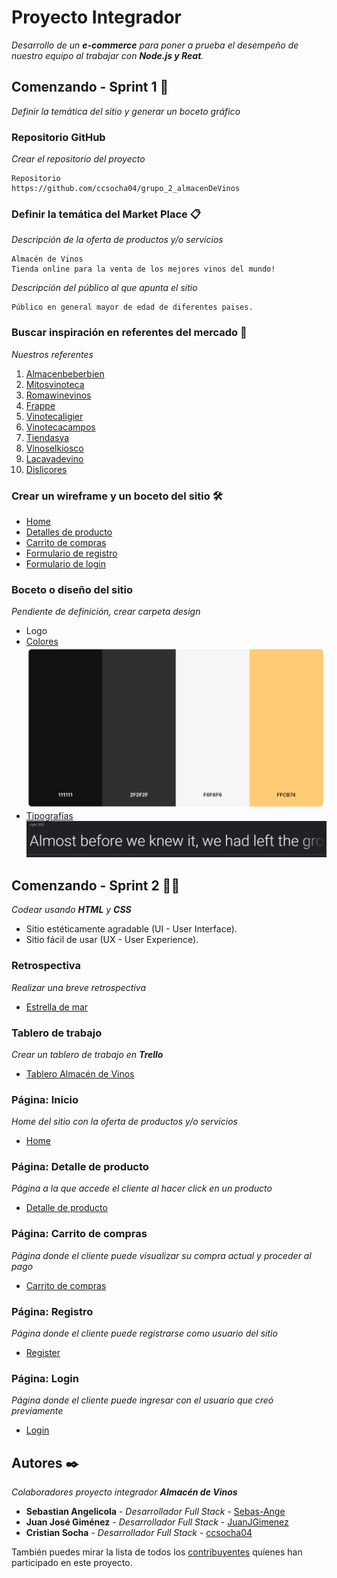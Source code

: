# Proyecto Integrador

_Desarrollo de un **e-commerce** para poner a prueba el desempeño de nuestro equipo al trabajar con **Node.js y Reat**._

## Comenzando - Sprint 1 🚀

_Definir la temática del sitio y generar un boceto gráfico_


### Repositorio GitHub

_Crear el repositorio del proyecto_

```
Repositorio
https://github.com/ccsocha04/grupo_2_almacenDeVinos
```


### Definir la temática del Market Place 📋

_Descripción de la oferta de productos y/o servicios_

```
Almacén de Vinos
Tienda online para la venta de los mejores vinos del mundo!
```

_Descripción del público al que apunta el sitio_

```
Público en general mayor de edad de diferentes paises.
```


### Buscar inspiración en referentes del mercado 📌

_Nuestros referentes_

1. [Almacenbeberbien](https://almacenbeberbien.com/#)
2. [Mitosvinoteca](https://www.mitosvinoteca.com.ar/)
3. [Romawinevinos](https://www.romawinevinos.com.ar/)
4. [Frappe](https://frappe.com.ar/)
5. [Vinotecaligier](https://vinotecaligier.com/)
6. [Vinotecacampos](https://www.vinotecacampos.com.ar/)
7. [Tiendasya](https://www.tiendasya.com.co/licores/)
8. [Vinoselkiosco](https://www.vinoselkiosco.com/)
9. [Lacavadevino](https://www.lacavadevino.com/)
10. [Dislicores](https://www.dislicores.com/)


### Crear un wireframe y un boceto del sitio 🛠️

* [Home](https://github.com/ccsocha04/grupo_2_almacenDeVinos/blob/main/wireframes/home.pdf)
* [Detalles de producto](https://github.com/ccsocha04/grupo_2_almacenDeVinos/blob/main/wireframes/Detalle%20del%20producto.pdf)
* [Carrito de compras](https://github.com/ccsocha04/grupo_2_almacenDeVinos/blob/main/wireframes/carrito.pdf)
* [Formulario de registro](https://github.com/ccsocha04/grupo_2_almacenDeVinos/blob/main/wireframes/registro.pdf)
* [Formulario de login](https://github.com/ccsocha04/grupo_2_almacenDeVinos/blob/main/wireframes/log%20in.pdf)


### Boceto o diseño del sitio

_Pendiente de definición, crear carpeta design_

* Logo
* [Colores](https://coolors.co/palette/111111-2f2f2f-f6f6f6-ffcb74)
![Paleta de Colores](https://github.com/ccsocha04/grupo_2_almacenDeVinos/blob/main/public/img/colores/colores.png)
* [Tipografías](https://fonts.google.com/share?selection.family=Roboto:wght@300)
![Tipografía](https://github.com/ccsocha04/grupo_2_almacenDeVinos/blob/main/public/img/tipografía//tipografía.png)


## Comenzando - Sprint 2 🚀🚀

_Codear usando **HTML** y **CSS**_

* Sitio estéticamente agradable (UI - User Interface).
* Sitio fácil de usar (UX - User Experience).


### Retrospectiva

_Realizar una breve retrospectiva_

* [Estrella de mar](https://github.com/ccsocha04/grupo_2_almacenDeVinos/blob/main/retro.md)

### Tablero de trabajo

_Crear un tablero de trabajo en **Trello**_

* [Tablero Almacén de Vinos](https://trello.com/b/u69BLLET/primera-entrega)


### Página: Inicio

_Home del sitio con la oferta de productos y/o servicios_

* [Home](https://github.com/ccsocha04/grupo_2_almacenDeVinos/blob/main/views/home.html)

### Página: Detalle de producto

_Página a la que accede el cliente al hacer click en un producto_

* [Detalle de producto](https://github.com/ccsocha04/grupo_2_almacenDeVinos/blob/main/views/product-detail.html)

### Página: Carrito de compras

_Página donde el cliente puede visualizar su compra actual y proceder al pago_

* [Carrito de compras](https://github.com/ccsocha04/grupo_2_almacenDeVinos/blob/main/views/cart.html)

### Página: Registro

_Página donde el cliente puede registrarse como usuario del sitio_

* [Register](https://github.com/ccsocha04/grupo_2_almacenDeVinos/blob/main/views/login.html)
### Página: Login

_Página donde el cliente puede ingresar con el usuario que creó previamente_

* [Login](https://github.com/ccsocha04/grupo_2_almacenDeVinos/blob/main/views/login.html)

## Autores ✒️

_Colaboradores proyecto integrador **Almacén de Vinos**_

* **Sebastian Angelicola** - *Desarrollador Full Stack* - [Sebas-Ange](https://github.com/Sebas-Ange)
* **Juan José Giménez** - *Desarrollador Full Stack* - [JuanJGimenez](https://github.com/JuanJGimenez)
* **Cristian Socha** - *Desarrollador Full Stack* - [ccsocha04](https://github.com/ccsocha04)

También puedes mirar la lista de todos los [contribuyentes](https://github.com/ccsocha04/grupo_2_almacenDeVinos/graphs/contributors) quíenes han participado en este proyecto. 



